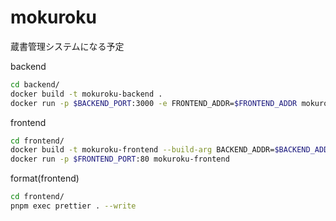 # mokuroku
蔵書管理システムになる予定

backend
```sh
cd backend/
docker build -t mokuroku-backend .
docker run -p $BACKEND_PORT:3000 -e FRONTEND_ADDR=$FRONTEND_ADDR mokuroku-backend
```

frontend
```sh
cd frontend/
docker build -t mokuroku-frontend --build-arg BACKEND_ADDR=$BACKEND_ADDR .
docker run -p $FRONTEND_PORT:80 mokuroku-frontend
```

format(frontend)
```sh
cd frontend/
pnpm exec prettier . --write
```

